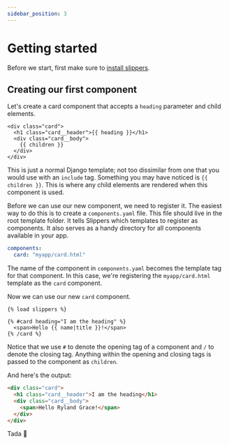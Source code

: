 ```yaml
---
sidebar_position: 3
---
```


# Getting started

Before we start, first make sure to [install slippers](/docs/installation/).

## Creating our first component

Let's create a card component that accepts a `heading` parameter and child elements.

```twig title="myapp/templates/myapp/card.html"
<div class="card">
  <h1 class="card__header">{{ heading }}</h1>
  <div class="card__body">
    {{ children }}
  </div>
</div>
```

This is just a normal Django template; not too dissimilar from one that you would use with an `include` tag. Something you may have noticed is `{{ children }}`. This is where any child elements are rendered when this component is used.

Before we can use our new component, we need to register it. The easiest way to do this is to create a `components.yaml` file. This file should live in the root template folder. It tells Slippers which templates to register as components. It also serves as a handy directory for all components available in your app.

```yaml title="myapp/templates/components.yaml"
components:
  card: "myapp/card.html"
```

The name of the component in `components.yaml` becomes the template tag for that component. In this case, we're registering the `myapp/card.html` template as the `card` component.

Now we can use our new `card` component.

```twig
{% load slippers %}

{% #card heading="I am the heading" %}
  <span>Hello {{ name|title }}!</span>
{% /card %}
```

Notice that we use `#` to denote the opening tag of a component and `/` to denote the closing tag. Anything within the opening and closing tags is passed to the component as `children`.

And here's the output:

```html
<div class="card">
  <h1 class="card__header">I am the heading</h1>
  <div class="card__body">
    <span>Hello Ryland Grace!</span>
  </div>
</div>
```

Tada :tada:
